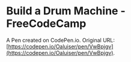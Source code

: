 # Build a Drum Machine - FreeCodeCamp

A Pen created on CodePen.io. Original URL: [https://codepen.io/Oaluiser/pen/VwBpjgv](https://codepen.io/Oaluiser/pen/VwBpjgv).

